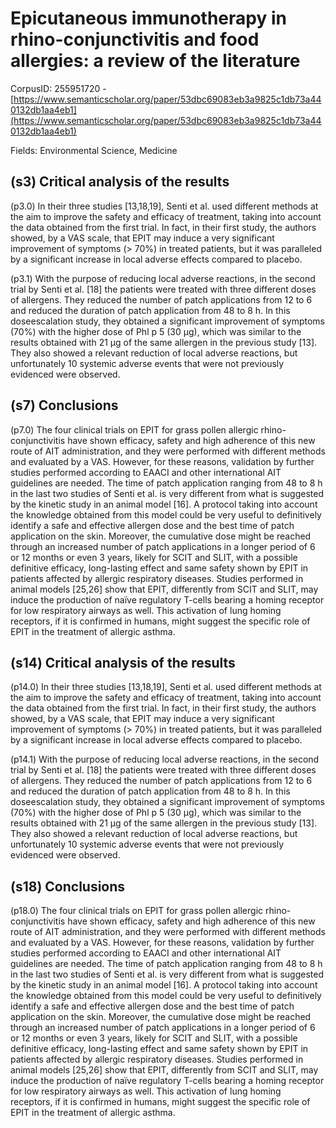 # Epicutaneous immunotherapy in rhino-conjunctivitis and food allergies: a review of the literature

CorpusID: 255951720 - [https://www.semanticscholar.org/paper/53dbc69083eb3a9825c1db73a440132db1aa4eb1](https://www.semanticscholar.org/paper/53dbc69083eb3a9825c1db73a440132db1aa4eb1)

Fields: Environmental Science, Medicine

## (s3) Critical analysis of the results
(p3.0) In their three studies [13,18,19], Senti et al. used different methods at the aim to improve the safety and efficacy of treatment, taking into account the data obtained from the first trial. In fact, in their first study, the authors showed, by a VAS scale, that EPIT may induce a very significant improvement of symptoms (> 70%) in treated patients, but it was paralleled by a significant increase in local adverse effects compared to placebo.

(p3.1) With the purpose of reducing local adverse reactions, in the second trial by Senti et al. [18] the patients were treated with three different doses of allergens. They reduced the number of patch applications from 12 to 6 and reduced the duration of patch application from 48 to 8 h. In this doseescalation study, they obtained a significant improvement of symptoms (70%) with the higher dose of Phl p 5 (30 µg), which was similar to the results obtained with 21 µg of the same allergen in the previous study [13]. They also showed a relevant reduction of local adverse reactions, but unfortunately 10 systemic adverse events that were not previously evidenced were observed.
## (s7) Conclusions
(p7.0) The four clinical trials on EPIT for grass pollen allergic rhino-conjunctivitis have shown efficacy, safety and high adherence of this new route of AIT administration, and they were performed with different methods and evaluated by a VAS. However, for these reasons, validation by further studies performed according to EAACI and other international AIT guidelines are needed. The time of patch application ranging from 48 to 8 h in the last two studies of Senti et al. is very different from what is suggested by the kinetic study in an animal model [16]. A protocol taking into account the knowledge obtained from this model could be very useful to definitively identify a safe and effective allergen dose and the best time of patch application on the skin. Moreover, the cumulative dose might be reached through an increased number of patch applications in a longer period of 6 or 12 months or even 3 years, likely for SCIT and SLIT, with a possible definitive efficacy, long-lasting effect and same safety shown by EPIT in patients affected by allergic respiratory diseases. Studies performed in animal models [25,26] show that EPIT, differently from SCIT and SLIT, may induce the production of naïve regulatory T-cells bearing a homing receptor for low respiratory airways as well. This activation of lung homing receptors, if it is confirmed in humans, might suggest the specific role of EPIT in the treatment of allergic asthma.
## (s14) Critical analysis of the results
(p14.0) In their three studies [13,18,19], Senti et al. used different methods at the aim to improve the safety and efficacy of treatment, taking into account the data obtained from the first trial. In fact, in their first study, the authors showed, by a VAS scale, that EPIT may induce a very significant improvement of symptoms (> 70%) in treated patients, but it was paralleled by a significant increase in local adverse effects compared to placebo.

(p14.1) With the purpose of reducing local adverse reactions, in the second trial by Senti et al. [18] the patients were treated with three different doses of allergens. They reduced the number of patch applications from 12 to 6 and reduced the duration of patch application from 48 to 8 h. In this doseescalation study, they obtained a significant improvement of symptoms (70%) with the higher dose of Phl p 5 (30 µg), which was similar to the results obtained with 21 µg of the same allergen in the previous study [13]. They also showed a relevant reduction of local adverse reactions, but unfortunately 10 systemic adverse events that were not previously evidenced were observed.
## (s18) Conclusions
(p18.0) The four clinical trials on EPIT for grass pollen allergic rhino-conjunctivitis have shown efficacy, safety and high adherence of this new route of AIT administration, and they were performed with different methods and evaluated by a VAS. However, for these reasons, validation by further studies performed according to EAACI and other international AIT guidelines are needed. The time of patch application ranging from 48 to 8 h in the last two studies of Senti et al. is very different from what is suggested by the kinetic study in an animal model [16]. A protocol taking into account the knowledge obtained from this model could be very useful to definitively identify a safe and effective allergen dose and the best time of patch application on the skin. Moreover, the cumulative dose might be reached through an increased number of patch applications in a longer period of 6 or 12 months or even 3 years, likely for SCIT and SLIT, with a possible definitive efficacy, long-lasting effect and same safety shown by EPIT in patients affected by allergic respiratory diseases. Studies performed in animal models [25,26] show that EPIT, differently from SCIT and SLIT, may induce the production of naïve regulatory T-cells bearing a homing receptor for low respiratory airways as well. This activation of lung homing receptors, if it is confirmed in humans, might suggest the specific role of EPIT in the treatment of allergic asthma.

